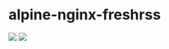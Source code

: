 # alpine-nginx-freshrss

[![](https://images.microbadger.com/badges/version/combro2k/alpine-nginx-freshrss.svg)](https://microbadger.com/images/combro2k/alpine-nginx-freshrss "Get your own version badge on microbadger.com")
[![](https://images.microbadger.com/badges/image/combro2k/alpine-nginx-freshrss.svg)](https://microbadger.com/images/combro2k/alpine-nginx-freshrss "Get your own image badge on microbadger.com")
